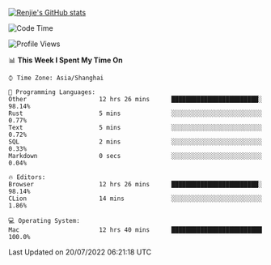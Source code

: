 [![Renjie's GitHub stats](https://github-readme-stats.vercel.app/api?username=liurenjie1024&show_icons=true&theme=chartreuse-dark)](https://github.com/anuraghazra/github-readme-stats)

<!--START_SECTION:waka-->
![Code Time](http://img.shields.io/badge/Code%20Time-78%20hrs%2014%20mins-blue)

![Profile Views](http://img.shields.io/badge/Profile%20Views-35-blue)

📊 **This Week I Spent My Time On** 

```text
⌚︎ Time Zone: Asia/Shanghai

💬 Programming Languages: 
Other                    12 hrs 26 mins      ████████████████████████░   98.14% 
Rust                     5 mins              ░░░░░░░░░░░░░░░░░░░░░░░░░   0.77% 
Text                     5 mins              ░░░░░░░░░░░░░░░░░░░░░░░░░   0.72% 
SQL                      2 mins              ░░░░░░░░░░░░░░░░░░░░░░░░░   0.33% 
Markdown                 0 secs              ░░░░░░░░░░░░░░░░░░░░░░░░░   0.04%

🔥 Editors: 
Browser                  12 hrs 26 mins      ████████████████████████░   98.14% 
CLion                    14 mins             ░░░░░░░░░░░░░░░░░░░░░░░░░   1.86%

💻 Operating System: 
Mac                      12 hrs 40 mins      █████████████████████████   100.0%

```


 Last Updated on 20/07/2022 06:21:18 UTC
<!--END_SECTION:waka-->

